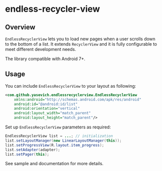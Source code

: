 # endless-recycler-view

## Overview

`EndlessRecyclerView` lets you to load new pages when a user scrolls down to the bottom of a list. It extends `RecyclerView` and it is fully configurable to meet different development needs.

The library compatible with Android 7+.

## Usage

You can include `EndlessRecyclerView` to your layout as following:

```xml
<com.github.yasevich.endlessrecyclerview.EndlessRecyclerView
    xmlns:android="http://schemas.android.com/apk/res/android"
    android:id="@android:id/list"
    android:orientation="vertical"
    android:layout_width="match_parent"
    android:layout_height="match_parent"/>
```

Set up `EndlessRecyclerView` parameters as required:

```java
EndlessRecyclerView list = ...; // initialization
list.setLayoutManager(new LinearLayoutManager(this));
list.setProgressView(R.layout.item_progress);
list.setAdapter(adapter);
list.setPager(this);
```

See sample and documentation for more details.
